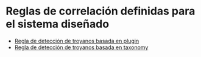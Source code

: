 # Reglas de correlación definidas para el sistema diseñado
* [Regla de detección de troyanos basada en plugin](./directives_dsiem-troyano-plugin.json)
* [Regla de detección de troyanos basada en taxonomy](./directives_dsiem-troyano-taxonomy.json)
